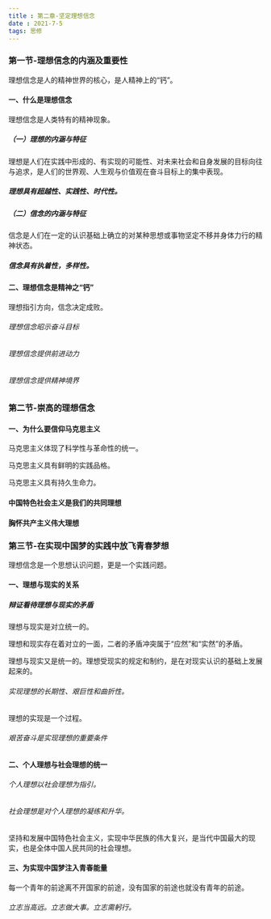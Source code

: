 ```yaml
---
title : 第二章-坚定理想信念
date : 2021-7-5
tags: 思修
---
```




### 第一节-理想信念的内涵及重要性

理想信念是人的精神世界的核心，是人精神上的“钙”。



#### 一、什么是理想信念

理想信念是人类特有的精神现象。

##### （一）理想的内涵与特征

理想是人们在实践中形成的、有实现的可能性、对未来社会和自身发展的目标向往与追求，是人们的世界观、人生观与价值观在奋斗目标上的集中表现。

##### 理想具有超越性、实践性、时代性。



##### （二）信念的内涵与特征

信念是人们在一定的认识基础上确立的对某种思想或事物坚定不移并身体力行的精神状态。

##### 信念具有执着性，多样性。



#### 二、理想信念是精神之“钙”

理想指引方向，信念决定成败。

###### 理想信念昭示奋斗目标

###### 理想信念提供前进动力

###### 理想信念提供精神境界



### 第二节-崇高的理想信念

#### 一、为什么要信仰马克思主义

马克思主义体现了科学性与革命性的统一。

马克思主义具有鲜明的实践品格。

马克思主义具有持久生命力。



#### 中国特色社会主义是我们的共同理想



#### 胸怀共产主义伟大理想



### 第三节-在实现中国梦的实践中放飞青春梦想

理想信念是一个思想认识问题，更是一个实践问题。



#### 一、理想与现实的关系

##### 辩证看待理想与现实的矛盾

理想与现实是对立统一的。

理想和现实存在着对立的一面，二者的矛盾冲突属于“应然”和“实然”的矛盾。

理想与现实又是统一的。理想受现实的规定和制约，是在对现实认识的基础上发展起来的。

###### 实现理想的长期性、艰巨性和曲折性。

理想的实现是一个过程。

###### 艰苦奋斗是实现理想的重要条件



#### 二、个人理想与社会理想的统一

###### 个人理想以社会理想为指引。

###### 社会理想是对个人理想的凝练和升华。

坚持和发展中国特色社会主义，实现中华民族的伟大复兴，是当代中国最大的现实，也是全体中国人民共同的社会理想。



#### 三、为实现中国梦注入青春能量

每一个青年的前途离不开国家的前途，没有国家的前途也就没有青年的前途。

###### 立志当高远。立志做大事。立志需躬行。



